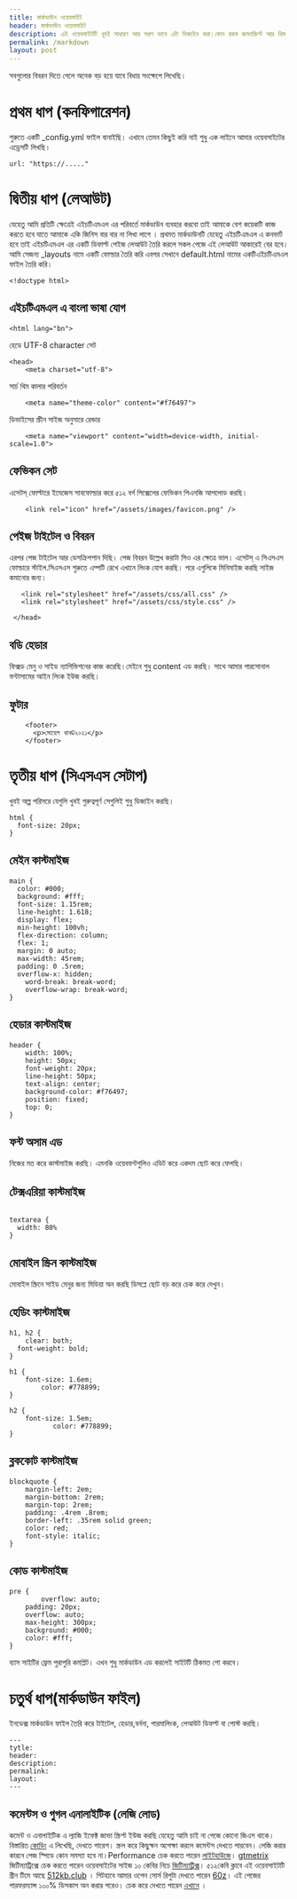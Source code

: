 ```yaml
---
title: মার্কডাউন ওয়েবসাইট
header: মার্কডাউন ওয়েবসাইট 
description: এই ওয়েবসাইটটি খুবই সাধারণ আর সরল ভাবে এটা ডিজাইন করা।কোন রকম জাভাস্ক্রিপ্ট আর থিম ছাড়াই। যাষ্ট _config.yml ও _layouts ব্যবহার করেই।
permalink: /markdown
layout: post
---
```

সবগুলোর বিবরন দিতে গেলে অনেক বড় হয়ে যাবে বিধায় সংক্ষেপে লিখেছি।
# প্রথম ধাপ (কনফিগারেশন)
শুরুতে একটি _config.yml ফাইল বানাইছি। এখানে তেমন কিছুই করি নাই শুধু এক লাইনে আমার ওয়েবসাইটের এড্রেসটি লিখছি। 
```
url: "https://....."
```
# দ্বিতীয় ধাপ (লেআউট)
যেহেতু আমি প্রতিটি ক্ষেত্রেই এইচটিএমএল এর পরিবর্তে মার্কডাউন ব্যবহার করবো  তাই  আমাকে বেশ কয়েকটি কাজ করতে হবে যাতে আমাকে একি জিনিস বার বার না লিখা লাগে । প্রথমত মার্কডাউনটি যেহেতু এইচটিএমএল এ কনভার্ট হবে তাই এইচটিএমএল এর একটি ডিফাল্ট পেইজ লেআউট তৈরি করলে সকল পেজে এই লেআউট আকারেই বের হবে। আমি সেজন্য _layouts নামে একটি  ফোল্ডার তৈরি করি এবপর সেখানে  default.html নামের একটিএইচটিএমএল ফাইল তৈরি করি।
```
<!doctype html>
```
## এইচটিএমএল এ বাংলা ভাষা যোগ
```
<html lang="bn">
```
হেডে UTF-8 character সেট 
```
<head>
    <meta charset="utf-8">
```    
সার্চ থিম কালার পরিবর্তন
```
    <meta name="theme-color" content="#f76497">
```
ডিভাইসের স্ক্রীন সাইজ অনুসারে রেন্ডার
```
    <meta name="viewport" content="width=device-width, initial-scale=1.0">
```
## ফেভিকন সেট
এসেটস্ ফোল্টারে ইমেজেস সাবফোল্ডার করে ৫১২ বর্গ পিক্সেলের ফেভিকন পিএনজি আপলোড করছি। 
```
    <link rel="icon" href="/assets/images/favicon.png" />
```
## পেইজ টাইটেল ও বিবরন
এরপর পেজ টাইটেল আর ডেসক্রিপশান দিছি। পেজ বিবরন উল্লেখ করাটা সিও এর ক্ষেত্রে ভাল।
 এসেটস্ এ সিএসএস ফোল্ডারে স্টাইল.সিএসএস শুরুতে এম্পটি রেখে এখানে লিংক যোগ করছি। পরে এগুলিকে মিনিমাইজ করছি সাইজ কমানোর জন্য।
 ```   
    <link rel="stylesheet" href="/assets/css/all.css" />
    <link rel="stylesheet" href="/assets/css/style.css" />

  </head>
 ```
## বডি হেডার
ফিক্সড মেনু ও সাইড ন্যাগিভিশনের কাজ করেছি।মেইনে শুধু content এড করছি। সাথে আমার পারসোনাল ফন্টাসামের আইন লিংক ইউজ করছি।
## ফুটার
```    
    <footer>
      <p>সোহেল খান©২০২১</p>
    </footer>
```
# তৃতীয় ধাপ (সিএসএস সেটাপ)
খুবই অল্প পরিসরে যেগুলি খুবই গুরুত্বপূর্ণ সেগুলিই শুধু ডিজাইন করছি।
```
html {
  font-size: 20px;
}
```
## মেইন কাস্টমাইজ
```
main {
  color: #000;
  background: #fff;
  font-size: 1.15rem;
  line-height: 1.618;
  display: flex;
  min-height: 100vh;
  flex-direction: column;
  flex: 1;
  margin: 0 auto;
  max-width: 45rem;
  padding: 0 .5rem;
  overflow-x: hidden;
	word-break: break-word;
	overflow-wrap: break-word;
}
```
## হেডার কাস্টমাইজ
``` 
header {
    width: 100%;
    height: 50px;
    font-weight: 20px;
    line-height: 50px;
    text-align: center;
    background-color: #f76497;
    position: fixed;
    top: 0;
}
```

## ফন্ট অসাম এড
 নিজের মত করে কাস্টমাইজ করছি। এমনকি ওয়েবফন্টগুলিও এডিট করে একদম ছোট করে ফেলছি।

## টেক্সএরিয়া কাস্টমাইজ
```

textarea {
  width: 80%
}
```
## মোবাইল স্ক্রিন কাস্টমাইজ
মোবাইল স্ক্রিনে সাইড মেনুর জন্য মিডিয়া অন করছি
ডিসপ্লে ছোট বড় করে চেক করে দেখুন।


## হেডিং কাস্টমাইজ
```
h1, h2 {
	clear: both;
  font-weight: bold;
}

h1 {
	font-size: 1.6em;
        color: #778899;
}

h2 {
	font-size: 1.5em;
           color: #778899;
}
```

## ব্লককোট কাস্টমাইজ
```
blockquote {
    margin-left: 2em;
    margin-bottom: 2rem;
    margin-top: 2rem;
    padding: .4rem .8rem;
    border-left: .35rem solid green;
    color: red;
    font-style: italic;
}

```
## কোড কাস্টমাইজ
```
pre {
        overflow: auto; 
	padding: 20px;
	overflow: auto;
	max-height: 300px;
	background: #000;
	color: #fff;
}
```
ব্যাস সাইটির ফ্রেম পুরাপুরি কমপ্লিট। এখন শুধু মার্কডাউন এড করলেই সাইটটি ঠিকমত শো করবে।
# চতুর্থ ধাপ(মার্কডাউন ফাইল)
ইনডেক্স মার্কডাউন ফাইল তৈরি করে টাইটেল, হেডার,বর্ননা, পারমালিংক, লেআউট ডিফল্ট বা পোস্ট করছি।
```
---
tytle:
header:
description:
permalink:
layout:
---
```
## কমেন্টস ও গুগল এনালাইটিক (লেজি লোড)
কমেন্ট ও এনালাইটিক এ ল্যাজি ইফেক্ট জাভা স্ক্রিপ্ট ইউজ করছি যেহেতু আমি চাই না পেজে কোনো জিএস থাকে। বিস্তারিত
[কোডিং](https://60z.github.io/lazyjs) এ লিখেছি, দেখতে পারেশ।
 স্ক্রল করে কিছুক্ষন অপেক্ষা করলে কমেন্টস দেখতে পারবেন। লেজি করার কারনে পেজ স্পিডে কোন সমস্যা হবে না।Performance চেক করতে পারেন [লাইটহাউজে](https://lighthouse-dot-webdotdevsite.appspot.com//lh/html?url=https%3A%2F%2F60z.github.io%2F)। [gtmetrix](https://gtmetrix.com/reports/60z.github.io/aQzXZHAY/)
জিটিম্যাট্রিক্সে চেক করতে পারেন ওয়েবসাইটের সাইজ ১০ কেবির নিচে  [জিটিম্যাট্রিক্স](https://gtmetrix.com/har.html?inputUrl=/reports/60z.github.io/aQzXZHAY/net.harp&expand=true&validate=false)।
৫১২কেবি ক্লাবে এই ওয়েবসাইটটি গ্রীন টিমে আছে [512kb.club](https://512kb.club/) ।
গিটহাবে আমার ওপেন সোর্স রিপুটা দেখতে পারেন [60z](https://github.com/60z/60z.github.io/)।
এই পেজের পারফরম্যান্স ১০০% ডিসকাস অন করার পরেও। চেক করে দেখতে পারেন [এখানে](https://lighthouse-dot-webdotdevsite.appspot.com//lh/html?url=https%3A%2F%2F60z.github.io%2Fcontents%2Fmarkdown) ।
